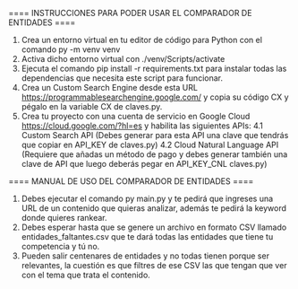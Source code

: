 ==== INSTRUCCIONES PARA PODER USAR EL COMPARADOR DE ENTIDADES ====
1. Crea un entorno virtual en tu editor de código para Python con el comando py -m venv venv
2. Activa dicho entorno virtual con ./venv/Scripts/activate
3. Ejecuta el comando pip install -r requirements.txt para instalar todas las dependencias que necesita este script para funcionar.
4. Crea un Custom Search Engine desde esta URL https://programmablesearchengine.google.com/ y copia su código CX y pégalo en la variable CX de claves.py.
5. Crea tu proyecto con una cuenta de servicio en Google Cloud https://cloud.google.com/?hl=es y habilita las siguientes APIs:
    4.1 Custom Search API (Debes generar para esta API una clave que tendrás que copiar en API_KEY de claves.py)
    4.2 Cloud Natural Language API (Requiere que añadas un método de pago y debes generar también una clave de API que luego deberás pegar en API_KEY_CNL claves.py)


==== MANUAL DE USO DEL COMPARADOR DE ENTIDADES ====
1. Debes ejecutar el comando py main.py y te pedirá que ingreses una URL de un contenido que quieras analizar, además te pedirá la keyword donde quieres rankear.
2. Debes esperar hasta que se genere un archivo en formato CSV llamado entidades_faltantes.csv que te dará todas las entidades que tiene tu competencia y tú no.
3. Pueden salir centenares de entidades y no todas tienen porque ser relevantes, la cuestión es que filtres de ese CSV las que tengan que ver con el tema que trata el contenido.